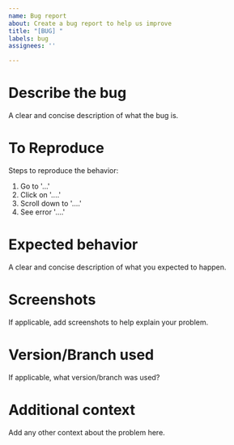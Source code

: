 ```yaml
---
name: Bug report
about: Create a bug report to help us improve
title: "[BUG] "
labels: bug
assignees: ''

---
```


# Describe the bug

A clear and concise description of what the bug is.


# To Reproduce

Steps to reproduce the behavior:

1. Go to '...'
2. Click on '....'
3. Scroll down to '....'
4. See error '....'


# Expected behavior

A clear and concise description of what you expected to happen.


# Screenshots

If applicable, add screenshots to help explain your problem.


# Version/Branch used

If applicable, what version/branch was used?


# Additional context

Add any other context about the problem here.
